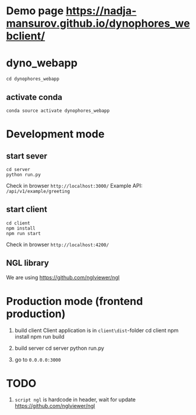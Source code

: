 # Demo page https://nadja-mansurov.github.io/dynophores_webclient/

# dyno_webapp

    cd dynophores_webapp

## activate conda 
    conda source activate dynophores_webapp

# Development mode 

## start sever
    cd server
    python run.py

Check in browser `http://localhost:3000/`
Example API: `/api/v1/example/greeting`


## start client
    cd client
    npm install
    npm run start

Check in browser `http://localhost:4200/`

## NGL library
We are using https://github.com/nglviewer/ngl 

# Production mode (frontend production)

1. build client
Client application is in `client\dist`-folder
    cd client
    npm install
    npm run build

2. build server
    cd server
    python run.py

3. go to `0.0.0.0:3000`


# TODO 
1) `script ngl` is hardcode in header, wait for update https://github.com/nglviewer/ngl
